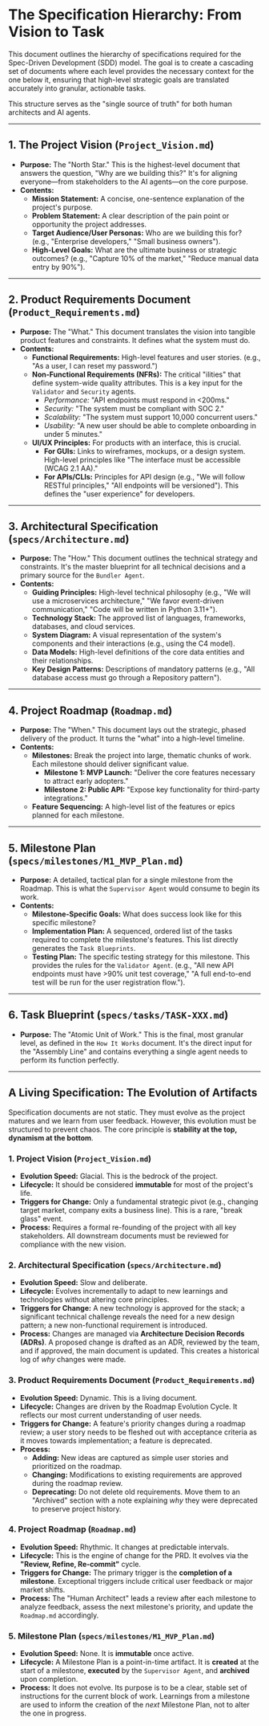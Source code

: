# The Specification Hierarchy: From Vision to Task

This document outlines the hierarchy of specifications required for the Spec-Driven Development (SDD) model. The goal is to create a cascading set of documents where each level provides the necessary context for the one below it, ensuring that high-level strategic goals are translated accurately into granular, actionable tasks.

This structure serves as the "single source of truth" for both human architects and AI agents.

---

## 1. The Project Vision (`Project_Vision.md`)

* **Purpose:** The "North Star." This is the highest-level document that answers the question, "Why are we building this?" It's for aligning everyone—from stakeholders to the AI agents—on the core purpose.
* **Contents:**
  * **Mission Statement:** A concise, one-sentence explanation of the project's purpose.
  * **Problem Statement:** A clear description of the pain point or opportunity the project addresses.
  * **Target Audience/User Personas:** Who are we building this for? (e.g., "Enterprise developers," "Small business owners").
  * **High-Level Goals:** What are the ultimate business or strategic outcomes? (e.g., "Capture 10% of the market," "Reduce manual data entry by 90%").

---

## 2. Product Requirements Document (`Product_Requirements.md`)

* **Purpose:** The "What." This document translates the vision into tangible product features and constraints. It defines what the system must do.
* **Contents:**
  * **Functional Requirements:** High-level features and user stories. (e.g., "As a user, I can reset my password.")
  * **Non-Functional Requirements (NFRs):** The critical "ilities" that define system-wide quality attributes. This is a key input for the `Validator` and `Security` agents.
    * *Performance:* "API endpoints must respond in <200ms."
    * *Security:* "The system must be compliant with SOC 2."
    * *Scalability:* "The system must support 10,000 concurrent users."
    * *Usability:* "A new user should be able to complete onboarding in under 5 minutes."
  * **UI/UX Principles:** For products with an interface, this is crucial.
    * **For GUIs:** Links to wireframes, mockups, or a design system. High-level principles like "The interface must be accessible (WCAG 2.1 AA)."
    * **For APIs/CLIs:** Principles for API design (e.g., "We will follow RESTful principles," "All endpoints will be versioned"). This defines the "user experience" for developers.

---

## 3. Architectural Specification (`specs/Architecture.md`)

* **Purpose:** The "How." This document outlines the technical strategy and constraints. It's the master blueprint for all technical decisions and a primary source for the `Bundler Agent`.
* **Contents:**
  * **Guiding Principles:** High-level technical philosophy (e.g., "We will use a microservices architecture," "We favor event-driven communication," "Code will be written in Python 3.11+").
  * **Technology Stack:** The approved list of languages, frameworks, databases, and cloud services.
  * **System Diagram:** A visual representation of the system's components and their interactions (e.g., using the C4 model).
  * **Data Models:** High-level definitions of the core data entities and their relationships.
  * **Key Design Patterns:** Descriptions of mandatory patterns (e.g., "All database access must go through a Repository pattern").

---

## 4. Project Roadmap (`Roadmap.md`)

* **Purpose:** The "When." This document lays out the strategic, phased delivery of the product. It turns the "what" into a high-level timeline.
* **Contents:**
  * **Milestones:** Break the project into large, thematic chunks of work. Each milestone should deliver significant value.
    * **Milestone 1: MVP Launch:** "Deliver the core features necessary to attract early adopters."
    * **Milestone 2: Public API:** "Expose key functionality for third-party integrations."
  * **Feature Sequencing:** A high-level list of the features or epics planned for each milestone.

---

## 5. Milestone Plan (`specs/milestones/M1_MVP_Plan.md`)

* **Purpose:** A detailed, tactical plan for a single milestone from the Roadmap. This is what the `Supervisor Agent` would consume to begin its work.
* **Contents:**
  * **Milestone-Specific Goals:** What does success look like for this specific milestone?
  * **Implementation Plan:** A sequenced, ordered list of the tasks required to complete the milestone's features. This list directly generates the `Task Blueprints`.
  * **Testing Plan:** The specific testing strategy for this milestone. This provides the rules for the `Validator Agent`. (e.g., "All new API endpoints must have >90% unit test coverage," "A full end-to-end test will be run for the user registration flow.").

---

## 6. Task Blueprint (`specs/tasks/TASK-XXX.md`)

* **Purpose:** The "Atomic Unit of Work." This is the final, most granular level, as defined in the `How It Works` document. It's the direct input for the "Assembly Line" and contains everything a single agent needs to perform its function perfectly.

---

## A Living Specification: The Evolution of Artifacts

Specification documents are not static. They must evolve as the project matures and we learn from user feedback. However, this evolution must be structured to prevent chaos. The core principle is **stability at the top, dynamism at the bottom**.

### 1. Project Vision (`Project_Vision.md`)

* **Evolution Speed:** Glacial. This is the bedrock of the project.
* **Lifecycle:** It should be considered **immutable** for most of the project's life.
* **Triggers for Change:** Only a fundamental strategic pivot (e.g., changing target market, company exits a business line). This is a rare, "break glass" event.
* **Process:** Requires a formal re-founding of the project with all key stakeholders. All downstream documents must be reviewed for compliance with the new vision.

### 2. Architectural Specification (`specs/Architecture.md`)

* **Evolution Speed:** Slow and deliberate.
* **Lifecycle:** Evolves incrementally to adapt to new learnings and technologies without altering core principles.
* **Triggers for Change:** A new technology is approved for the stack; a significant technical challenge reveals the need for a new design pattern; a new non-functional requirement is introduced.
* **Process:** Changes are managed via **Architecture Decision Records (ADRs)**. A proposed change is drafted as an ADR, reviewed by the team, and if approved, the main document is updated. This creates a historical log of *why* changes were made.

### 3. Product Requirements Document (`Product_Requirements.md`)

* **Evolution Speed:** Dynamic. This is a living document.
* **Lifecycle:** Changes are driven by the Roadmap Evolution Cycle. It reflects our most current understanding of user needs.
* **Triggers for Change:** A feature's priority changes during a roadmap review; a user story needs to be fleshed out with acceptance criteria as it moves towards implementation; a feature is deprecated.
* **Process:**
  * **Adding:** New ideas are captured as simple user stories and prioritized on the roadmap.
  * **Changing:** Modifications to existing requirements are approved during the roadmap review.
  * **Deprecating:** Do not delete old requirements. Move them to an "Archived" section with a note explaining *why* they were deprecated to preserve project history.

### 4. Project Roadmap (`Roadmap.md`)

* **Evolution Speed:** Rhythmic. It changes at predictable intervals.
* **Lifecycle:** This is the engine of change for the PRD. It evolves via the **"Review, Refine, Re-commit"** cycle.
* **Triggers for Change:** The primary trigger is the **completion of a milestone**. Exceptional triggers include critical user feedback or major market shifts.
* **Process:** The "Human Architect" leads a review after each milestone to analyze feedback, assess the next milestone's priority, and update the `Roadmap.md` accordingly.

### 5. Milestone Plan (`specs/milestones/M1_MVP_Plan.md`)

* **Evolution Speed:** None. It is **immutable** once active.
* **Lifecycle:** A Milestone Plan is a point-in-time artifact. It is **created** at the start of a milestone, **executed** by the `Supervisor Agent`, and **archived** upon completion.
* **Process:** It does not evolve. Its purpose is to be a clear, stable set of instructions for the current block of work. Learnings from a milestone are used to inform the creation of the *next* Milestone Plan, not to alter the one in progress.
